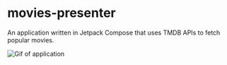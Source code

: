 # movies-presenter

An application written in Jetpack Compose that uses TMDB APIs to fetch popular movies.

![Gif of application](https://media.giphy.com/media/1MWb6OcTLCDDZ8qOr3/giphy.gif)
